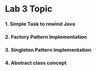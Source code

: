 # Lab 3 Topic

### 1. Simple Task to rewind Java

### 2. Factory Pattern Implementation

### 3. Singleton Pattern Implementation

### 4. Abstract class concept